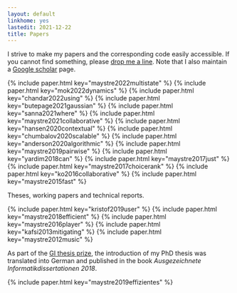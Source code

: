 ```yaml
---
layout: default
linkhome: yes
lastedit: 2021-12-22
title: Papers
---
```


I strive to make my papers and the corresponding code easily accessible. If you
cannot find something, please [drop me a line][1]. Note that I also maintain a
[Google scholar][2] page.

{% include paper.html key="maystre2022multistate" %}
{% include paper.html key="mok2022dynamics" %}
{% include paper.html key="chandar2022using" %}
{% include paper.html key="butepage2021gaussian" %}
{% include paper.html key="sanna2021where" %}
{% include paper.html key="maystre2021collaborative" %}
{% include paper.html key="hansen2020contextual" %}
{% include paper.html key="chumbalov2020scalable" %}
{% include paper.html key="anderson2020algorithmic" %}
{% include paper.html key="maystre2019pairwise" %}
{% include paper.html key="yardim2018can" %}
{% include paper.html key="maystre2017just" %}
{% include paper.html key="maystre2017choicerank" %}
{% include paper.html key="ko2016collaborative" %}
{% include paper.html key="maystre2015fast" %}

Theses, working papers and technical reports.

{% include paper.html key="kristof2019user" %}
{% include paper.html key="maystre2018efficient" %}
{% include paper.html key="maystre2016player" %}
{% include paper.html key="kafsi2013mitigating" %}
{% include paper.html key="maystre2012music" %}

As part of the [GI thesis prize][3], the introduction of my PhD thesis was
translated into German and published in the book _Ausgezeichnete
Informatikdissertationen 2018_.

{% include paper.html key="maystre2019effizientes" %}

[1]: mailto:lucas@maystre.ch
[2]: https://scholar.google.ch/citations?user=tZ5vogwAAAAJ
[3]: https://gi.de/dissertationspreis
